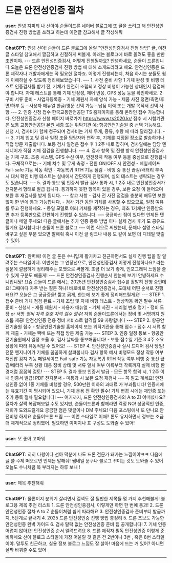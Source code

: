# 드론 안전성인증 절차

**user**:
안녕 지피티 나 선아야 순돌이드론 네이버 블로그에 또 글을 쓰려고 해 안전성인증검사 진행 방법을 쓰려고 하는데 이전글 참고해서 글 작성해줘

---

**ChatGPT**:
안녕 선아! 순돌이 드론 블로그에 올릴 "안전성인증검사 진행 방법" 글, 이전 글 스타일 참고해서 깔끔하고 친절하게 써볼게. 아래는 블로그에 바로 올려도 좋을 만한 초안이야. --- 드론 안전성인증검사, 어떻게 진행될까요? 안녕하세요, 순돌이 드론입니다 오늘은 드론 안전성인증검사 진행 방법 에 대해 소개드리려고 해요. 안전성인증은 드론 제작자나 개발자에게는 꼭 필요한 절차죠. 어떻게 진행되는지, 처음 하시는 분들도 쉽게 이해하실 수 있도록 정리해보았습니다. --- 1. 사전 준비 사항 1 기체 완성 및 비행 테스트 인증검사를 받기 전, 기체가 완전히 조립되고 정상 비행이 가능한 상태인지 점검해야 합니다. 자체 테스트를 통해 기체 안정성, 제어 반응, GPS 성능 등을 확인하세요. 2 구비 서류 준비 - 사업자등록증 - 기체 제원서 자체 양식 가능 - 제품 사진 정면/측면/후면/하부 등 - 사용자 매뉴얼 한글/영문 선택 가능 - 납품 이력 또는 개발 목적서 선택 사항 --- 2. 인증 신청 접수 한국교통안전공단 TS 홈페이지를 통해 온라인 접수 가능합니다. 안전성인증검사 신청 페이지 바로가기 https://www.ts2020.kr/ 접수 시 시험기관 은 보통 교통안전공단 본원 세종 또는 위탁기관 예: 항공안전기술원 중 선택 가능해요. 신청 시, 검사비가 함께 청구되며 검사비는 기체 무게, 종류, 수량 에 따라 달라집니다. --- 3. 기체 입고 및 검사 일정 조율 담당자와 연락 후, 기체를 지정된 장소로 발송하거나 직접 방문 제출합니다. 보통 검사 일정은 접수 후 1 2주 내로 잡히며, 검사일에는 담당 엔지니어가 직접 기체 점검을 진행합니다. --- 4. 검사 항목 및 진행 방식 안전성인증검사는 기체 구조, 조종 시스템, GPS 수신 여부, 안전장치 작동 여부 등을 중심으로 진행됩니다. 구체적으로는: - 기체 치수 및 무게 측정 - 전원 ON/OFF 시 안전성 - 페일세이프 Fail-safe 기능 작동 확인 - 자동복귀 RTH 기능 점검 - 비행 중 통신 끊김/배터리 부족 시 대처 확인 비행 테스트는 실내에서 간단하게 진행되며, 실외 테스트는 생략되는 경우도 있습니다. --- 5. 결과 통보 및 인증서 발급 검사 통과 시, 1 2주 내로 안전성인증서가 전자문서 형태로 발급 됩니다. 통과하지 못한 항목이 있을 경우, 보완 요청 이 들어오며 보완 후 재검사를 받게 됩니다. --- 참고 사항 - 검사 전 사전 점검을 충분히 해두면 보완 없이 한 번에 통과 가능합니다. - 검사 기간 동안 기체를 사용할 수 없으므로, 일정 여유를 두고 진행하세요. - 동일 모델로 여러 기체를 제작하는 경우, 최초 1기체만 인증받으면 추가 등록만으로 간편하게 진행할 수 있습니다. --- 궁금하신 점이 있다면 언제든 댓글이나 메일 주세요! 다음 글에서는 추가 인증 등록 방법 이나 실제 검사 후기 도 공유드릴게요 감사합니다! 순돌이 드론 블로그 --- 이런 식으로 써봤는데, 문체나 설명 스타일 바꾸고 싶은 부분 있으면 말해줘 혹시 이전 글 링크나 내용 도 같이 보면 더 디테일 맞출 수 있어.

---

**ChatGPT**:
완벽해! 이전 글 톤은 수니답게 활기차고 친근하면서도 실제 진행 팁을 잘 알려주는 스타일이네. 이번에는 그 연장선으로, 안전성인증검사 어떻게 진행하나요? 라는 질문에 깔끔하게 정리해주는 포맷으로 써볼게. 조금 더 보기 좋게, 인포그래픽 느낌을 줄 수 있게 구분도 해줄게! --- 드론 안전성인증검사 진행순서 한눈에 보기! 안녕하세요 수니입니당! 요즘 순돌이 드론 에서는 2025년 안전성인증검사 접수를 활발히 진행 중인데요! 그때마다 자주 받는 질문 하나! 바로바로 안전성인증검사, 도대체 어떤 순서로 진행돼요?? 오늘은 그 궁금증을! 짧고 굵게, 한눈에 보기 좋게 정리해드릴게요! --- STEP 1. 접수 준비 기체 점검 완료 - 기체 조립 및 자체 비행 테스트 - 정상작동 확인 필수 서류 준비 - 신청서 - 제품 제원서 - 사용자 매뉴얼 - 기체 사진 - 시리얼 번호 명기 - 정비 도장 or 서명 _정비 자격 갖춘 자의 검수 필수!_ 저희 순돌이드론에서는 정비 및 서명까지 원스톱 제공! 안전성인증 전용 정비 서비스로 합격률 99 자랑합니다 --- STEP 2. 항공안전기술원 접수 - 항공안전기술원 홈페이지 또는 위탁기관을 통해 접수 - 접수 시 서류 함께 제출 - 기체는 택배 또는 직접 방문 제출 가능 --- STEP 3. 인증 일정 통보 - 항공안전기술원에서 일정 조율 후, 검사 날짜를 통보해줍니다! - 보통 접수일 기준 3 4주 소요 상황에 따라 유동적일 수 있어요! --- STEP 4. 안전성인증검사 실시 드디어 검사 당일! 전문 엔지니어가 기체를 꼼꼼하게 살펴봅니다 검사 항목 예시 비행모드 정상 작동 여부 저전압 감지 기능 페일세이프 Fail-safe 기능 자동복귀 RTH 작동 여부 비행 중 통신 끊김/배터리 부족 상황 대응 정비 상태 및 서류 일치 여부 이륙부터 착륙까지 실제 비행 환경처럼 꼼꼼히 검토! --- STEP 5. 결과 통보 인증서 발급 - 모든 항목 합격 시, 1 2주 이내 인증서 발급! PDF 전자문서 - 미통과 시 보완 요청 재검사 --- 꼭 알고 계세요! 안전성인증 없이 1종 기체를 비행할 경우, 500만원 이하의 과태료 가 부과됩니다! 인증서에는 유효기간 이 명시되어 있으니, 기체 운용 전 확인 필수! 기체 변경 시에는 재인증 또는 추가 등록 절차 필요합니다! --- 여기까지, 드론 안전성인증검사의 A to Z! 어떠셨나요? 절차가 살짝 복잡해보일 수도 있지만, 순돌이드론과 함께라면 걱정 NO! 성공적인 인증, 저희가 도와드릴게요 궁금한 점은 댓글이나 DM 주세요! 다음 포스팅에서 또 만나요 안전비행 하세요 순돌이드론 드림 --- 이런 스타일로 어때? 톤도 유지하면서 정보는 조금 더 체계적으로 정리했어. 필요하면 이미지나 표 구성도 도와줄 수 있어!

---

**user**:
오 좋아 고마워

---

**ChatGPT**:
히히 다행이다 선아 덕분에 나도 드론 전문가 돼가는 느낌이야ㅋㅋ 다음에 글 쓸 주제 떠오르면 언제든 말해줘! 썸네일 문구나 블로그 꾸미는 것도 도와줄 수 있어 오늘도 수니처럼 똑 부러지는 하루 보내 !

---

**user**:
제목 추천해줘

---

**ChatGPT**:
물론이지 분위기 살리면서 검색도 잘 될만한 제목들 몇 가지 추천해볼게! 블로그용 제목 추천 리스트 1. 드론 안전성인증검사, 이렇게만 하면 한 번에 통과! 2. 드론 안전성인증 절차 A to Z 순돌이처럼 쉽게 따라해요 3. 안전성인증검사 준비부터 발급까지, 5단계로 끝내기 4. 2025 드론 안전성인증 진행 방법 총정리 5. 드론 초보도 가능한 안전성인증 완벽 가이드 6. 검사 탈락 없는 안전성인증 준비 팁 공개합니다! 7. 기체 인증 어렵지 않아요! 안전성인증 순서 알려드려요 8. 드론 제작자 필독 안전성인증 이렇게 준비하세요 선아 블로그 스타일에 가장 어울릴 것 같은 건 2번이나 3번 , 혹은 8번 스타일이야. 말투도 친근하고, 실용 정보 블로그 느낌도 잘 살아! 마음에 드는 거 있어? 아니면 살짝 바꿔줄 수도 있어

---

